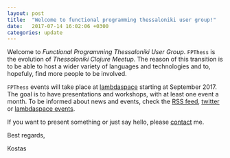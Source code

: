 ```yaml
---
layout: post
title:  "Welcome to functional programming thessaloniki user group!"
date:   2017-07-14 16:02:06 +0300
categories: update
---
```

Welcome to _Functional Programming Thessaloniki User Group_. `FPThess` is the evolution
of _Thessaloniki Clojure Meetup_. The reason of this transition is to be able to host
a wider variety of languages and technologies and to, hopefuly, find more people to be involved.

`FPThess` events will take place at [lambdaspace] starting at September 2017.
The goal is to have presentations and workshops, with at least one event a month.
To be informed about news and events, check the [RSS feed][feed.xml], [twitter][fpthess-twitter]
or [lambdaspace events][lambdaspace-events].

If you want to present something or just say hello, please [contact] me.

Best regards,

Kostas


[lambdaspace]: https://lambdaspace.gr/
[contact]: https://https://fpthess.github.io/contact
[feed.xml]: https://https://fpthess.github.io/feed.xml
[fpthess-twitter]: https://https://fpthess.github.io/feed.xml
[lambdaspace-events]: https://community.lambdaspace.gr/


